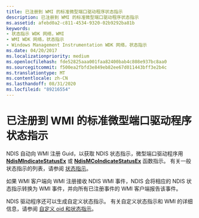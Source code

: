 ```yaml
---
title: 已注册到 WMI 的标准微型端口驱动程序状态指示
description: 已注册到 WMI 的标准微型端口驱动程序状态指示
ms.assetid: afebd0a2-c811-4534-9320-02b9292ba81b
keywords:
- 状态指示 WDK 网络，WMI
- WMI WDK 网络，状态指示
- Windows Management Instrumentation WDK 网络，状态指示
ms.date: 04/20/2017
ms.localizationpriority: medium
ms.openlocfilehash: fde52825aaa001faa82400bab4c808e937bc8aa0
ms.sourcegitcommit: f500ea2fbfd3e849eb82ee67d011443bff3e2b4c
ms.translationtype: MT
ms.contentlocale: zh-CN
ms.lasthandoff: 08/31/2020
ms.locfileid: "89216554"
---
```

# <a name="standard-miniport-driver-status-indications-registered-with-wmi"></a>已注册到 WMI 的标准微型端口驱动程序状态指示





NDIS 自动向 WMI 注册 Guid，以获取 NDIS 状态指示，微型端口驱动程序用 [**NdisMIndicateStatusEx**](/windows-hardware/drivers/ddi/ndis/nf-ndis-ndismindicatestatusex) 或 [**NdisMCoIndicateStatusEx**](/windows-hardware/drivers/ddi/ndis/nf-ndis-ndismcoindicatestatusex) 函数指示。 有关一般状态指示的列表，请参阅 [状态指示](/windows-hardware/drivers/ddi/_netvista/)。

如果 WMI 客户端向 WMI 注册接收 NDIS WMI 事件，NDIS 会将相应的 NDIS 状态指示转换为 WMI 事件，并向所有已注册事件的 WMI 客户端报告该事件。

NDIS 驱动程序还可以生成自定义状态指示。 有关自定义状态指示和 WMI 的详细信息，请参阅 [自定义 oid 和状态指示](customized-oids-and-status-indications.md)。

 

